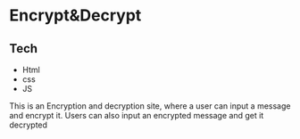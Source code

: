 # Encrypt&Decrypt

## Tech 
- Html
- css
- JS

This is an Encryption and decryption site, where a user can input a message and encrypt it. Users can also input an encrypted message and get it decrypted
